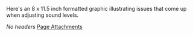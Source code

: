 Here's an 8 x 11.5 inch formatted graphic illustrating issues that come up when adjusting sound levels.

*No headers*
[Page Attachments](https://wiki-files.wmfo.org/Training/Studio_B/Adjusting_Audio_Levels%3A_Five_Visual_Examples)

